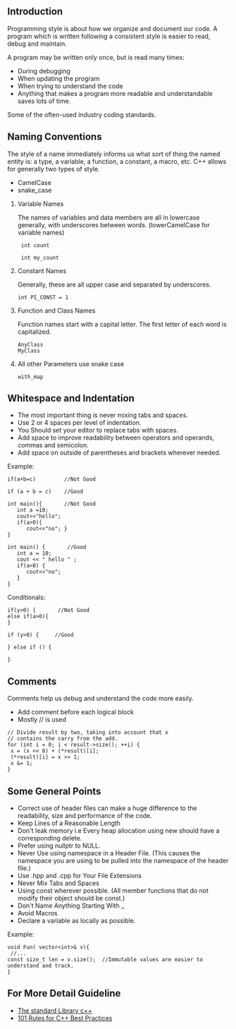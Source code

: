 ## Introduction

Programming style is about how we organize and document our code. A program which is written following a consistent style is easier to read, debug and maintain.

A program may be written only once, but is read many times:

- During debugging
- When updating the program
- When trying to understand the code
- Anything that makes a program more readable and understandable saves lots of time.

Some of the often-used industry coding standards.

## Naming Conventions

The style of a name immediately informs us what sort of thing the named entity is: a type, a variable, a function, a constant, a macro, etc.
C++ allows for generally two types of style.

- CamelCase
- snake_case

1. Variable Names

   The names of variables and data members are all in lowercase generally, with underscores between words. (lowerCamelCase for variable names)

   ```
    int count

    int my_count
   ```

2) Constant Names

   Generally, these are all upper case and separated by underscores.

   ```
   int PI_CONST = 1
   ```

3) Function and Class Names

   Function names start with a capital letter. The first letter of each word is capitalized.

   ```
   AnyClass
   MyClass
   ```

4) All other Parameters use snake case

   ```
   with_map
   ```

## Whitespace and Indentation

- The most important thing is never mixing tabs and spaces.
- Use 2 or 4 spaces per level of indentation.
- You Should set your editor to replace tabs with spaces.
- Add space to improve readability between operators and operands, commas and semicolon.
- Add space on outside of parentheses and brackets wherever needed.

Example:

```
if(a+b=c)         //Not Good

if (a + b = c)    //Good

int main(){       //Not Good
   int a =10;
   cout<<"hello";
   if(a>0){
      cout<<"no"; }
}

int main() {       //Good
   int a = 10;
   cout << " hello " ;
   if(a>0) {
      cout<<"no";
   }
}
```

Conditionals:

```
if(y>0) {       //Not Good
else if(a>0){
}

if (y>0) {     //Good

} else if () {

}
```

## Comments

Comments help us debug and understand the code more easily.

- Add comment before each logical block
- Mostly // is used

```
// Divide result by two, taking into account that x
// contains the carry from the add.
for (int i = 0; i < result->size(); ++i) {
 x = (x << 8) + (*result)[i];
 (*result)[i] = x >> 1;
 x &= 1;
}
```

## Some General Points

- Correct use of header files can make a huge difference to the readability, size and performance of the code.
- Keep Lines of a Reasonable Length
- Don't leak memory i.e Every heap allocation using new should have a corresponding delete.
- Prefer using nullptr to NULL.
- Never Use using namespace in a Header File. (This causes the namespace you are using to be pulled into the namespace of the header file.)
- Use .hpp and .cpp for Your File Extensions
- Never Mix Tabs and Spaces
- Using const wherever possible. (All member functions that do not modify their object should be const.)
- Don't Name Anything Starting With \_
- Avoid Macros
- Declare a variable as locally as possible.

Example:

```
void Fun( vector<int>& v){
 //...
const size_t len = v.size();  //Immutable values are easier to understand and track.
}
```

## For More Detail Guideline

- [The standard Library c++](http://isocpp.github.io/CppCoreGuidelines/CppCoreGuidelines#S-stdlib)
- [101 Rules for C++ Best Practices](http://library.bagrintsev.me/CPP/Sutter.C%2B%2B%20Coding%20Standards.2005.pdf)
